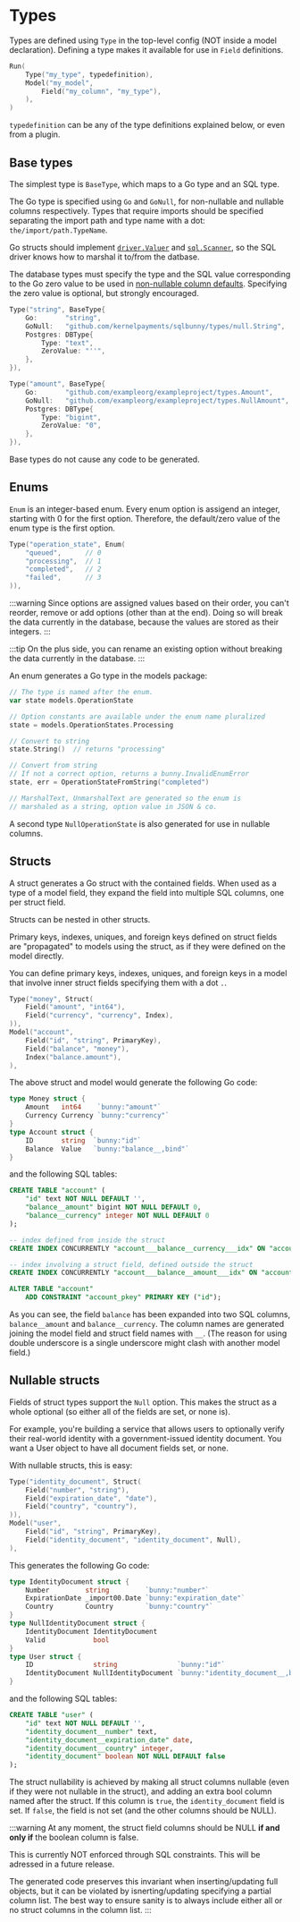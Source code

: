 # Types 

Types are defined using `Type` in the top-level config (NOT inside a model declaration). Defining a type makes it available for use in `Field` definitions.

```go
Run(
    Type("my_type", typedefinition),
    Model("my_model", 
        Field("my_column", "my_type"),
    ),
)
```

`typedefinition` can be any of the type definitions explained below, or even from a plugin.

## Base types

The simplest type is `BaseType`, which maps to a Go type and an SQL type.

The Go type is specified using `Go` and `GoNull`, for non-nullable and nullable columns respectively. Types that require imports should be specified separating the import path and type name with a dot: `the/import/path.TypeName`.

Go structs should implement [`driver.Valuer`](https://golang.org/pkg/database/sql/driver/#Valuer) and [`sql.Scanner`](https://golang.org/pkg/database/sql/#Scanner), so the SQL driver knows how to marshal it to/from the datbase.

The database types must specify the type and the SQL value corresponding to the Go zero value to be used in [non-nullable column defaults](/models.html#default-values). Specifying the zero value is optional, but strongly encouraged.

```go
Type("string", BaseType{
    Go:       "string",
    GoNull:   "github.com/kernelpayments/sqlbunny/types/null.String",
    Postgres: DBType{
        Type: "text",
        ZeroValue: "''",
    },
}),

Type("amount", BaseType{
    Go:       "github.com/exampleorg/exampleproject/types.Amount",
    GoNull:   "github.com/exampleorg/exampleproject/types.NullAmount",
    Postgres: DBType{
        Type: "bigint",
        ZeroValue: "0",
    },
}),
```

Base types do not cause any code to be generated. 

## Enums

`Enum` is an integer-based enum. Every enum option is assigend an integer, starting with 0 for the first option. Therefore, the default/zero value of the enum type is the first option.

```go
Type("operation_state", Enum(
    "queued",      // 0
    "processing",  // 1
    "completed",   // 2
    "failed",      // 3
)),
```

:::warning
Since options are assigned values based on their order, you can't reorder, remove or add options (other than at the end). Doing so will break the data currently in the database, because the values are stored as their integers.
:::

:::tip
On the plus side, you can rename an existing option without breaking the data currently in the database.
:::

An enum generates a Go type in the models package:

```go
// The type is named after the enum.
var state models.OperationState

// Option constants are available under the enum name pluralized
state = models.OperationStates.Processing

// Convert to string
state.String()  // returns "processing"

// Convert from string
// If not a correct option, returns a bunny.InvalidEnumError
state, err = OperationStateFromString("completed")

// MarshalText, UnmarshalText are generated so the enum is
// marshaled as a string, option value in JSON & co.
```

A second type `NullOperationState` is also generated for use in nullable columns.

## Structs 

A struct generates a Go struct with the contained fields. When used as a type of a model field, they expand the field into multiple SQL columns, one per struct field.

Structs can be nested in other structs.

Primary keys, indexes, uniques, and foreign keys defined on struct fields are "propagated" to models using the struct, as if they were defined on the model directly.

You can define primary keys, indexes, uniques, and foreign keys in a model that involve inner struct fields specifying them with a dot `.`.

```go
Type("money", Struct(
    Field("amount", "int64"),
    Field("currency", "currency", Index),
)),
Model("account",
    Field("id", "string", PrimaryKey),
    Field("balance", "money"),
    Index("balance.amount"),
),
```

The above struct and model would generate the following Go code:

```go
type Money struct {
	Amount   int64    `bunny:"amount"`
	Currency Currency `bunny:"currency"`
}
type Account struct {
    ID       string  `bunny:"id"`
    Balance  Value   `bunny:"balance__,bind"`
}
```

and the following SQL tables:

```sql
CREATE TABLE "account" (
    "id" text NOT NULL DEFAULT '',
    "balance__amount" bigint NOT NULL DEFAULT 0,
    "balance__currency" integer NOT NULL DEFAULT 0
);

-- index defined from inside the struct
CREATE INDEX CONCURRENTLY "account___balance__currency___idx" ON "account" ("balance__currency");

-- index involving a struct field, defined outside the struct
CREATE INDEX CONCURRENTLY "account___balance__amount___idx" ON "account" ("balance__amount");

ALTER TABLE "account"
    ADD CONSTRAINT "account_pkey" PRIMARY KEY ("id");
```


As you can see, the field `balance` has been expanded into two SQL columns, `balance__amount` and `balance__currency`. The column names are generated joining the model field and struct field names with `__`. (The reason for using double underscore is a single underscore might clash with another model field.)

## Nullable structs

Fields of struct types support the `Null` option. This makes the struct as a whole optional (so either all of the fields are set, or none is).

For example, you're building a service that allows users to optionally verify their real-world identity with a government-issued identity document. You want a User object to have all document fields set, or none.

With nullable structs, this is easy:

```go
Type("identity_document", Struct(
    Field("number", "string"),
    Field("expiration_date", "date"),
    Field("country", "country"),
)),
Model("user",
    Field("id", "string", PrimaryKey),
    Field("identity_document", "identity_document", Null),
),
```

This generates the following Go code:

```go
type IdentityDocument struct {
	Number         string         `bunny:"number"`
	ExpirationDate _import00.Date `bunny:"expiration_date"`
	Country        Country        `bunny:"country"`
}
type NullIdentityDocument struct {
	IdentityDocument IdentityDocument
	Valid            bool
}
type User struct {
	ID               string               `bunny:"id"`
	IdentityDocument NullIdentityDocument `bunny:"identity_document__,bind,null:identity_document"`
}
```

and the following SQL tables:

```sql
CREATE TABLE "user" (
    "id" text NOT NULL DEFAULT '',
    "identity_document__number" text,
    "identity_document__expiration_date" date,
    "identity_document__country" integer,
    "identity_document" boolean NOT NULL DEFAULT false
);
```

The struct nullability is achieved by making all struct columns nullable (even if they were not nullable in the struct), and adding an extra bool column named after the struct. If this column is `true`, the `identity_document` field is set. If `false`, the field is not set (and the other columns should be NULL).

:::warning
At any moment, the struct field columns should be NULL **if and only if** the boolean column is false. 

This is currently NOT enforced through SQL constraints. This will be adressed in a future release.

The generated code preserves this invariant when inserting/updating full objects, but it can be violated by isnerting/updating specifying a partial column list. The best way to ensure sanity is to always include either all or no struct columns in the column list.
:::